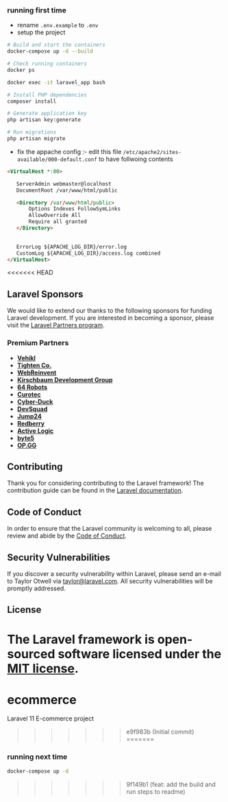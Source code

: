 ### running first time
- rename `.env.example` to `.env` 
- setup the project
```bash
# Build and start the containers
docker-compose up -d --build

# Check running containers
docker ps

```
```bash
docker exec -it laravel_app bash

```
```bash
# Install PHP dependencies
composer install

# Generate application key
php artisan key:generate

# Run migrations
php artisan migrate
```

- fix the appache config :-
 edit this file `/etc/apache2/sites-available/000-default.conf`
 to have follwoing contents
 ```html
 <VirtualHost *:80>

    ServerAdmin webmaster@localhost
    DocumentRoot /var/www/html/public

    <Directory /var/www/html/public>
        Options Indexes FollowSymLinks
        AllowOverride All
        Require all granted
    </Directory>

    
    ErrorLog ${APACHE_LOG_DIR}/error.log
    CustomLog ${APACHE_LOG_DIR}/access.log combined
</VirtualHost>
```


<<<<<<< HEAD
## Laravel Sponsors

We would like to extend our thanks to the following sponsors for funding Laravel development. If you are interested in becoming a sponsor, please visit the [Laravel Partners program](https://partners.laravel.com).

### Premium Partners

- **[Vehikl](https://vehikl.com/)**
- **[Tighten Co.](https://tighten.co)**
- **[WebReinvent](https://webreinvent.com/)**
- **[Kirschbaum Development Group](https://kirschbaumdevelopment.com)**
- **[64 Robots](https://64robots.com)**
- **[Curotec](https://www.curotec.com/services/technologies/laravel/)**
- **[Cyber-Duck](https://cyber-duck.co.uk)**
- **[DevSquad](https://devsquad.com/hire-laravel-developers)**
- **[Jump24](https://jump24.co.uk)**
- **[Redberry](https://redberry.international/laravel/)**
- **[Active Logic](https://activelogic.com)**
- **[byte5](https://byte5.de)**
- **[OP.GG](https://op.gg)**

## Contributing

Thank you for considering contributing to the Laravel framework! The contribution guide can be found in the [Laravel documentation](https://laravel.com/docs/contributions).

## Code of Conduct

In order to ensure that the Laravel community is welcoming to all, please review and abide by the [Code of Conduct](https://laravel.com/docs/contributions#code-of-conduct).

## Security Vulnerabilities

If you discover a security vulnerability within Laravel, please send an e-mail to Taylor Otwell via [taylor@laravel.com](mailto:taylor@laravel.com). All security vulnerabilities will be promptly addressed.

## License

The Laravel framework is open-sourced software licensed under the [MIT license](https://opensource.org/licenses/MIT).
=======
# ecommerce
Laravel 11 E-commerce project
>>>>>>> e9f983b (Initial commit)
=======
### running next time
```bash
docker-compose up -d
```
>>>>>>> 9f149b1 (feat: add the build and run steps to readme)
